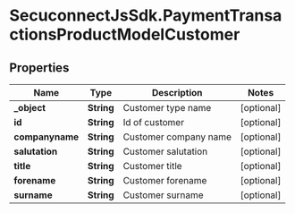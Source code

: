 # SecuconnectJsSdk.PaymentTransactionsProductModelCustomer

## Properties
Name | Type | Description | Notes
------------ | ------------- | ------------- | -------------
**_object** | **String** | Customer type name | [optional] 
**id** | **String** | Id of customer | [optional] 
**companyname** | **String** | Customer company name | [optional] 
**salutation** | **String** | Customer salutation | [optional] 
**title** | **String** | Customer title | [optional] 
**forename** | **String** | Customer forename | [optional] 
**surname** | **String** | Customer surname | [optional] 


